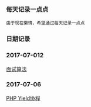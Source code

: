 ### 每天记录一点点
```
由于现在懒惰，希望通过每天记录一点点
```

### 日期记录
### 2017-07-012
[面试算法](./node/interview-data.md)
### 2017-07-06
[PHP Yield协程](./node/PHPYield.md)
